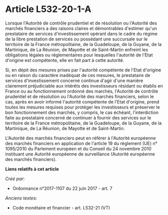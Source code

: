 # Article L532-20-1-A

Lorsque l'Autorité de contrôle prudentiel et de résolution ou l'Autorité des marchés financiers a des raisons claires et
démontrables d'estimer qu'un prestataire de services d'investissement opérant dans le cadre du régime de la libre prestation
de services ou possédant une succursale sur le territoire de la France métropolitaine, de la Guadeloupe, de la Guyane, de la
Martinique, de La Réunion, de Mayotte et de Saint-Martin enfreint les obligations légales ou réglementaires pour lesquelles
l'autorité de l'Etat d'origine est compétente, elle en fait part à cette autorité. 

Si, en dépit des mesures prises par l'autorité compétente de l'Etat d'origine ou en raison du caractère inadéquat de ces
mesures, le prestataire de services d'investissement concerné continue d'agir d'une manière clairement préjudiciable aux
intérêts des investisseurs résidant ou établis en France ou au fonctionnement ordonné des marchés, l'Autorité de contrôle
prudentiel et de résolution ou l'Autorité des marchés financiers, selon le cas, après en avoir informé l'autorité compétente
de l'Etat d'origine, prend toutes les mesures requises pour protéger les investisseurs et préserver le bon fonctionnement des
marchés, y compris, le cas échéant, l'interdiction faite au prestataire concerné de continuer à fournir des services sur le
territoire de la France métropolitaine, de la Guadeloupe, de la Guyane, de la Martinique, de La Réunion, de Mayotte et de
Saint-Martin. 

L'Autorité des marchés financiers peut en référer à l'Autorité européenne des marchés financiers en application de l'article
19 du règlement (UE) n° 1095/2010 du Parlement européen et du Conseil du 24 novembre 2010 instituant une Autorité européenne
de surveillance (Autorité européenne des marchés financiers).

**Liens relatifs à cet article**

_Créé par_:

  - Ordonnance n°2017-1107 du 22 juin 2017 - art. 7

_Anciens textes_:

  - Code monétaire et financier - art. L532-21 (VT)
